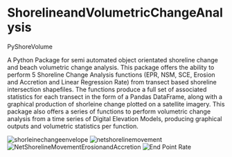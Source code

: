 # ShorelineandVolumetricChangeAnalysis
PyShoreVolume

A Python Package for semi automated object orientated shoreline change and beach volumetric change analysis. This package offers the ability to perform 5 Shoreline Change Analysis functions (EPR, NSM, SCE, Erosion and Accretion and Linear Regression Rate) from transect based shoreline intersection shapefiles. The functions produce a full set of associated statistics for each transect in the form of a Pandas DataFrame, along with a graphical production of shorleine change plotted on a satellite imagery. This package also offers a series of functions to perform volumetric change analysis from a time series of Digital Elevation Models, producing graphical outputs and volumetric statistics per function. 




![shorleinechangeenvelope](https://user-images.githubusercontent.com/103570277/229756967-e0fdaede-57e7-4b3a-ba17-1da875539251.png)
![netshorelinemovement](https://user-images.githubusercontent.com/103570277/229757084-0e69bb95-7892-4495-ae91-84460d1654c6.png)
![NetShorelineMovementErosionandAccretion](https://user-images.githubusercontent.com/103570277/229757199-fe6b094a-66f4-45ca-9f0b-92a14963830c.png)
![End Point Rate](https://user-images.githubusercontent.com/103570277/229757237-5aa6436d-207b-44a2-9280-650eb3d07877.png)
